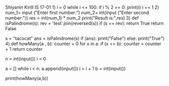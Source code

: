 Shlyanin Kirill IS 17-01
1)
i = 0
while i <= 100:
    if i % 2 == 0:
        print(i)
    i += 1
2)
num_1= input ("Enter first number:")
num_2= int(input ("Enter second number:"))
res = int(num_1) * num_2
print("Result is:",res)
3)
def isPalindrome(s):
  rev = 'test'.join(reversed(s)) 
  if (s == rev): 
      return True
      return False
      
s = "tacocat"
ans = isPalindrome(s) 
  if (ans): 
    print("False") 
  else: 
    print("True")   
4)
def howMany(a , b):
  counter = 0
  for x in a:
    if (x == b):
      counter = counter + 1
  return counter

n = int(input())
i = 0

a = []
while i < n:
  a.append(input())
  i = i + 1 
b = int(input())
 
print(howMany(a,b))
